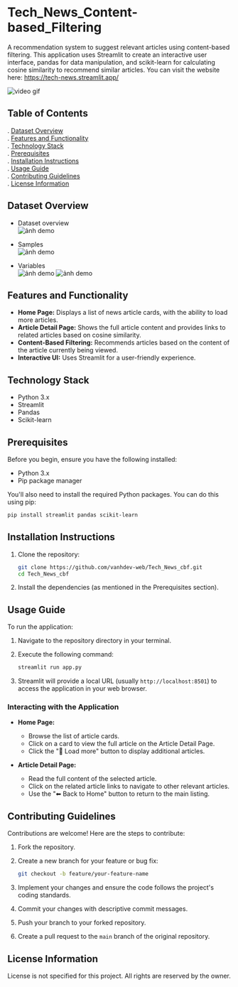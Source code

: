 # Tech_News_Content-based_Filtering

A recommendation system to suggest relevant articles using content-based filtering. This application uses Streamlit to create an interactive user interface, pandas for data manipulation, and scikit-learn for calculating cosine similarity to recommend similar articles.
You can visit the website here: https://tech-news.streamlit.app/  


![video gif](https://drive.google.com/uc?export=view&id=1HJC0Rtqulvn2hJdqdzer0Jkrp1M6Ydif)

## Table of Contents

. [Dataset Overview](#dataset-overview)  
. [Features and Functionality](#features-and-functionality)  
. [Technology Stack](#technology-stack)  
. [Prerequisites](#prerequisites)  
. [Installation Instructions](#installation-instructions)  
. [Usage Guide](#usage-guide)  
. [Contributing Guidelines](#contributing-guidelines)  
. [License Information](#license-information)

## Dataset Overview
* Dataset overview  
![ảnh demo](https://drive.google.com/uc?export=view&id=1lZYIvsyDenC2Lugs2jzYjyzy_r2mz3Nh)


* Samples   
![ảnh demo](https://drive.google.com/uc?export=view&id=1BNeSTo03p3J5upoYYlTTyHUpbF3ml4By)


* Variables  
![ảnh demo](https://drive.google.com/uc?export=view&id=1-TMavcG6kOtGIfCc0hVqlWB0ZNEeCXe8)
![ảnh demo](https://drive.google.com/uc?export=view&id=1UEOHRa9rSFogOQV8SIaldk0dCn1hZqS_)

  
  


## Features and Functionality

*   **Home Page:** Displays a list of news article cards, with the ability to load more articles.
*   **Article Detail Page:** Shows the full article content and provides links to related articles based on cosine similarity.
*   **Content-Based Filtering:** Recommends articles based on the content of the article currently being viewed.
*   **Interactive UI:** Uses Streamlit for a user-friendly experience.

## Technology Stack

*   Python 3.x
*   Streamlit
*   Pandas
*   Scikit-learn

## Prerequisites

Before you begin, ensure you have the following installed:

*   Python 3.x
*   Pip package manager

You'll also need to install the required Python packages. You can do this using pip:

```bash
pip install streamlit pandas scikit-learn
```

## Installation Instructions

1.  Clone the repository:

    ```bash
    git clone https://github.com/vanhdev-web/Tech_News_cbf.git
    cd Tech_News_cbf
    ```

2.  Install the dependencies (as mentioned in the Prerequisites section).

## Usage Guide

To run the application:

1.  Navigate to the repository directory in your terminal.
2.  Execute the following command:

    ```bash
    streamlit run app.py
    ```

3.  Streamlit will provide a local URL (usually `http://localhost:8501`) to access the application in your web browser.

### Interacting with the Application

*   **Home Page:**
    *   Browse the list of article cards.
    *   Click on a card to view the full article on the Article Detail Page.
    *   Click the "📄 Load more" button to display additional articles.

*   **Article Detail Page:**
    *   Read the full content of the selected article.
    *   Click on the related article links to navigate to other relevant articles.
    *   Use the "⬅ Back to Home" button to return to the main listing.


## Contributing Guidelines

Contributions are welcome! Here are the steps to contribute:

1.  Fork the repository.
2.  Create a new branch for your feature or bug fix:

    ```bash
    git checkout -b feature/your-feature-name
    ```

3.  Implement your changes and ensure the code follows the project's coding standards.
4.  Commit your changes with descriptive commit messages.
5.  Push your branch to your forked repository.
6.  Create a pull request to the `main` branch of the original repository.

## License Information

License is not specified for this project. All rights are reserved by the owner.
